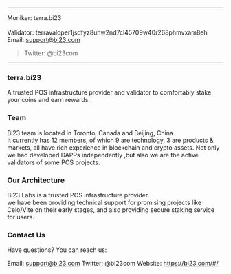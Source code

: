
---
Moniker: terra.bi23<br/><br/>
Validator: terravaloper1jsdfyz8uhw2nd7cl45709w40r268phmvxam8eh<br/>
Email: support@bi23.com<br/>
>Twitter: @bi23com<br/>

---

### terra.bi23

A trusted POS infrastructure provider and validator to comfortably stake your coins and earn rewards.

### Team

Bi23 team is located in Toronto, Canada and Beijing, China. 
<br/>
It currently has 12 members, of which 9 are technology, 3 are products & markets, all have rich experience in blockchain and crypto assets.  Not only we had developed DAPPs independently ,but also we are the active validators of some POS projects. 

### Our Architecture
Bi23 Labs is a trusted POS infrastructure provider.
<br/>
we have been providing technical support for promising projects like Celo/Vite on their early stages, and also providing secure staking service for users.

### Contact Us
Have questions? You can reach us:

Email: support@bi23.com
Twitter: @bi23com
Website: https://bi23.com/#/

